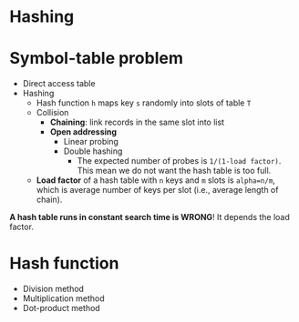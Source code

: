 # Hashing

# Symbol-table problem
- Direct access table
- Hashing
    - Hash function `h` maps key `s` randomly into slots of table `T`
    - Collision
        - **Chaining**: link records in the same slot into list
        - **Open addressing**
            - Linear probing
            - Double hashing
                - The expected number of probes is `1/(1-load factor)`. This mean we do not want the hash table is too full.
    - **Load factor** of a hash table with `n` keys and `m` slots is `alpha=n/m`, which is average number of keys per slot (i.e., average length of chain).

**A hash table runs in constant search time is WRONG**! It depends the load factor.

# Hash function
- Division method
- Multiplication method
- Dot-product method

